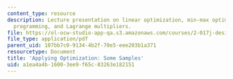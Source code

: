 ```yaml
---
content_type: resource
description: Lecture presentation on linear optimization, min-max optimization, dynamic
  programming, and Lagrange multipliers.
file: https://ol-ocw-studio-app-qa.s3.amazonaws.com/courses/2-017j-design-of-electromechanical-robotic-systems-fall-2009/a1ea4a4b16003ee9f65c83263e182151_MIT2_017JF09_optimization.pdf
file_type: application/pdf
parent_uid: 107bb7c0-9134-4b2f-70e5-eee203b1a371
resourcetype: Document
title: 'Applying Optimization: Some Samples'
uid: a1ea4a4b-1600-3ee9-f65c-83263e182151
---
```

